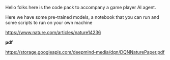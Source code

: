 
Hello folks here is the code pack to accompany a game player AI agent.

Here we have some pre-trained models, a notebook that you can run and some scripts to run on your own machine

https://www.nature.com/articles/nature14236

**pdf** 

https://storage.googleapis.com/deepmind-media/dqn/DQNNaturePaper.pdf


